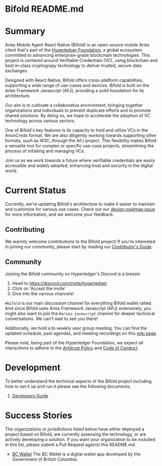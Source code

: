 # Bifold README.md

# Summary

Aries Mobile Agent React Native (Bifold) is an open-source mobile Aries client that's part of the [Hyperledger Foundation](https://www.hyperledger.org/), a global ecosystem committed to advancing enterprise-grade blockchain technologies. This project is centered around Verifiable Credentials (VC), using blockchain and best in-class cryptograpy technology to deliver trusted, secure data exchanges.

Designed with React Native, Bifold offers cross-platform capabilities, supporting a wide range of use-cases and devices. Bifold is built on the Aries Framework Javascript (AFJ), providing a solid foundation for its architecture.

Our aim is to cultivate a collaborative environment, bringing together organizations and individuals to prevent duplicate efforts and to promote shared solutions. By doing so, we hope to accelerate the adoption of VC technology across various sectors.

One of Bifold's key features is its capacity to hold and utilize VCs in the AnonCreds format. We are also diligently working towards supporting other formats, such as W3C, through the AFJ project. This flexibility makes Bifold a versatile tool for complex or specific use-case projects, streamlining the process of initiating and managing VCs.

Join us as we work towards a future where verifiable credentials are easily accessible and widely adopted, enhancing trust and security in the digital world.

# Current Status

Currently, we're updating Bifold's architecture to make it easier to maintain and customize for various use cases. Check out our [design roadmap issue](https://github.com/hyperledger/aries-mobile-agent-react-native/issues/754) for more information, and we welcome your feedback.

## Contributing

We warmly welcome contributions to the Bifold project! If you're interested in joining our community, please start by reading our [Contributor's Guide](./CONTRIBUTING).

## Community

Joining the Bifold community on Hyperledger's Discord is a breeze:

1. Head to https://discord.com/invite/hyperledger
2. Click on 'Accept the invite'
3. Dive into the various channels!

`#bifold` is our main discussion channel for everything Bifold wallet ralted. And since Bifold uses Aries Framework Javascript (AFJ) extensively, you might also want to join the `#aries-javascript` channel for deeper technical conversations. We can't wait to see you there!

Additionally, we hold a bi-weekly user group meeting. You can find the updated schedule, past agendas, and meeting recordings on this [wiki page](https://wiki.hyperledger.org/display/ARIES/Aries+Bifold+User+Group).

Please note, being part of the Hyperledger Foundation, we expect all interactions to adhere to the [Antitrust Policy](https://wiki.hyperledger.org/download/attachments/29034696/Antitrustnotice.png?version=1&modificationDate=1581695654000&api=v2) and [Code of Conduct](https://wiki.hyperledger.org/display/HYP/Hyperledger+Code+of+Conduct).

# Development

To better understand the technical aspects of the Bifold project including how to set it up and run it please see the following documents:

1. [Developers Guide](./DEVELOPER.md)

# Success Stories

The organizations or jurisdictions listed below have either deployed a project based on Bifold, are currently assessing the technology, or are actively developing a solution. If you want your organization to be included in this list, please submit a Pull Request against this README.md.

- [BC Wallet](https://apps.apple.com/us/app/bc-wallet/id1587380443)
  The BC Wallet is a digital wallet app developed by the Government of British Columbia.
